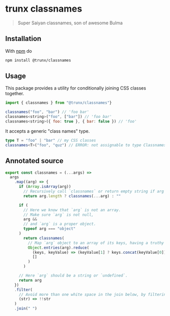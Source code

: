 # trunx classnames

> Super Saiyan classnames, son of awesome Bulma

## Installation

With [npm](https://npmjs.org/) do

```sh
npm install @trunx/classnames
```

## Usage

This package provides a utility for conditionally joining CSS classes together.

```js
import { classnames } from "@trunx/classnames"}

classnames("foo", "bar") // 'foo bar'
classnames<string>("foo", ["bar"]) // 'foo bar'
classnames<string>({ foo: true }, { bar: false }) // 'foo'
```

It accepts a generic "class names" type.

```ts
type T = "foo" | "bar" // my CSS classes
classnames<T>("foo", "quz") // ERROR: not assignable to type ClassnamesArg<T>[]
```

## Annotated source

```js
export const classnames = (...args) =>
  args
    .map((arg) => {
      if (Array.isArray(arg))
        // Recursively call `classnames` or return empty string if arg is an empty array.
        return arg.length ? classnames(...arg) : ""

      if (
        // Here we know that `arg` is not an array.
        // Make sure `arg` is not null,
        arg &&
        // and `arg` is a proper object.
        typeof arg === "object"
      )
        return classnames(
          // Map `arg` object to an array of its keys, having a truthy value.
          Object.entries(arg).reduce(
            (keys, keyValue) => (keyValue[1] ? keys.concat(keyValue[0]) : keys),
            []
          )
        )

      // Here `arg` should be a string or `undefined`.
      return arg
    })
    .filter(
      // Avoid more than one white space in the join below, by filtering falsy values.
      (str) => !!str
    )
    .join(" ")
```
